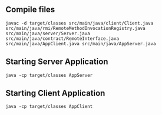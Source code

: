 ## Compile files

```
javac -d target/classes src/main/java/client/Client.java src/main/java/rmi/RemoteMethodInvocationRegistry.java src/main/java/server/Server.java src/main/java/contract/RemoteInterface.java src/main/java/AppClient.java src/main/java/AppServer.java
```

## Starting Server Application

```
java -cp target/classes AppServer
```

## Starting Client Application

```
java -cp target/classes AppClient
```